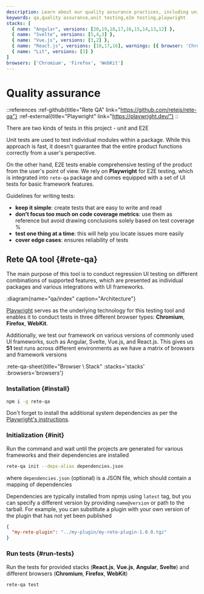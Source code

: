 ```yaml
---
description: Learn about our quality assurance practices, including unit and E2E testing. We rely on Playwright for comprehensive testing from the user's perspective
keywords: qa,quality assurance,unit testing,e2e testing,playwright
stacks: [
  { name: "Angular", versions: [20,19,18,17,16,15,14,13,12] },
  { name: "Svelte", versions: [5,4,3] },
  { name: "Vue.js", versions: [3,2] },
  { name: "React.js", versions: [18,17,16], warnings: [{ browser: 'Chromium,Firefox,WebKit', version: 16, text: 'Known issue with movement' }] },
  { name: "Lit", versions: [3] }
]
browsers: ['Chromium', 'Firefox', 'WebKit']
---
```


# Quality assurance

::references
:ref-github{title="Rete QA" link="https://github.com/retejs/rete-qa"}
:ref-external{title="Playwright" link="https://playwright.dev/"}
::

There are two kinds of tests in this project - unit and E2E

Unit tests are used to test individual modules within a package. While this approach is fast, it doesn't guarantee that the entire product functions correctly from a user's perspective.

On the other hand, E2E tests enable comprehensive testing of the product from the user's point of view. We rely on **Playwright** for E2E testing, which is integrated into `rete-qa` package and comes equipped with a set of UI tests for basic framework features.

Guidelines for writing tests:

- **keep it simple**: create tests that are easy to write and read
- **don't focus too much on code coverage metrics**: use them as reference but avoid drawing conclusions solely based on test coverage %
- **test one thing at a time**: this will help you locate issues more easily
- **cover edge cases**: ensures reliability of tests

## Rete QA tool {#rete-qa}

The main purpose of this tool is to conduct regression UI testing on different combinations of supported features, which are presented as individual packages and various integrations with UI frameworks.

:diagram{name="qa/index" caption="Architecture"}

[Playwright](https://playwright.dev) serves as the underlying technology for this testing tool and enables it to conduct tests in three different browser types: **Chromium**, **Firefox**, **WebKit**.

Additionally, we test our framework on various versions of commonly used UI frameworks, such as Angular, Svelte, Vue.js, and React.js. This gives us **51** test runs across different environments as we have a matrix of browsers and framework versions

:rete-qa-sheet{title="Browser \ Stack" :stacks='stacks' :browsers='browsers'}

### Installation {#install}

```bash
npm i -g rete-qa
```

Don't forget to install the additional system dependencies as per the [Playwright's instructions](https://playwright.dev/docs/ci#introduction).

### Initialization {#init}

Run the command and wait until the projects are generated for various frameworks and their dependencies are installed

```bash
rete-qa init --deps-alias dependencies.json
```

where `dependencies.json` (optional) is a JSON file, which should contain a mapping of dependencies

Dependencies are typically installed from npmjs using `latest` tag, but you can specify a different version by providing `name@version` or path to the tarball. For example, you can substitute a plugin with your own version of the plugin that has not yet been published

```json
{
  "my-rete-plugin": "../my-plugin/my-rete-plugin-1.0.0.tgz"
}
```

### Run tests {#run-tests}

Run the tests for provided stacks (**React.js**, **Vue.js**, **Angular**, **Svelte**) and different browsers (**Chromium**, **Firefox**, **WebKit**)

```bash
rete-qa test
```
